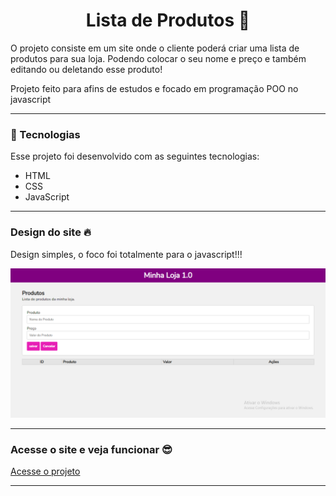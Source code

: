 
<h1 align="center">Lista de Produtos 📜 </h1>

<p>O projeto consiste em um site onde o cliente poderá criar uma lista de produtos para sua loja. Podendo colocar o seu nome e preço e também editando ou deletando esse produto!</p>
Projeto feito para afins de estudos e focado em programação POO no javascript
<hr>

### 🚀 Tecnologias

Esse projeto foi desenvolvido com as seguintes tecnologias:

- HTML 
- CSS
- JavaScript 
<hr>

### Design do site 🔥
<p>Design simples, o foco foi totalmente para o javascript!!!<p>

![Alt text](<tela do site.png>)
<hr>

### Acesse o site e veja funcionar 😎
<a href="https://gabriell0610.github.io/ListaDeProdutos/" target="_blank">Acesse o projeto</a>
<hr>









